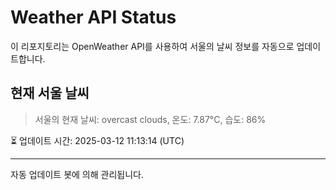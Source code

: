 
# Weather API Status

이 리포지토리는 OpenWeather API를 사용하여 서울의 날씨 정보를 자동으로 업데이트합니다.

## 현재 서울 날씨
> 서울의 현재 날씨: overcast clouds, 온도: 7.87°C, 습도: 86%

⏳ 업데이트 시간: 2025-03-12 11:13:14 (UTC)

---
자동 업데이트 봇에 의해 관리됩니다.
